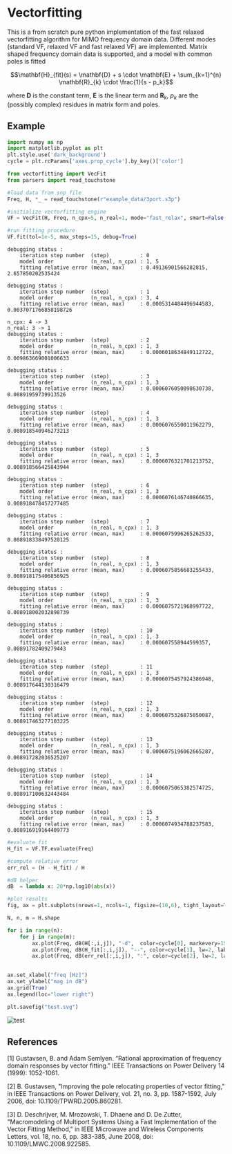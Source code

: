 # Vectorfitting

This is a from scratch pure python implementation of the fast relaxed vectorfitting algorithm for MIMO frequency domain data. Different modes (standard VF, relaxed VF and fast relaxed VF) are implemented. Matrix shaped frequency domain data is supported, and a model with common poles is fitted

```math
\mathbf{H}_{fit}(s) = \mathbf{D} + s \cdot \mathbf{E} + \sum_{k=1}^{n} \mathbf{R}_{k} \cdot \frac{1}{s - p_k}
```

where $\mathbf{D}$ is the constant term, $\mathbf{E}$ is the linear term and $\mathbf{R}_{k}$, $p_k$ are the (possibly complex) residues in matrix form and poles. 

## Example


```python
import numpy as np
import matplotlib.pyplot as plt
plt.style.use('dark_background')
cycle = plt.rcParams['axes.prop_cycle'].by_key()['color']

from vectorfitting import VecFit
from parsers import read_touchstone
```


```python
#load data from snp file
Freq, H, *_ = read_touchstone(r"example_data/3port.s3p")
```


```python
#initialize vectorfitting engine
VF = VecFit(H, Freq, n_cpx=5, n_real=1, mode="fast_relax", smart=False, autoreduce=True, fit_Const=True, fit_Diff=False)

#run fitting procedure
VF.fit(tol=1e-5, max_steps=15, debug=True)
```

    debugging status : 
        iteration step number  (step)          : 0
        model order            (n_real, n_cpx) : 1, 5
        fitting relative error (mean, max)     : 0.49136901566282815, 2.657850202535424
    
    debugging status : 
        iteration step number  (step)          : 1
        model order            (n_real, n_cpx) : 3, 4
        fitting relative error (mean, max)     : 0.0005314484496944583, 0.0037071766858198726
    
    n_cpx: 4 -> 3
    n_real: 3 -> 1
    debugging status : 
        iteration step number  (step)          : 2
        model order            (n_real, n_cpx) : 1, 3
        fitting relative error (mean, max)     : 0.0006018634849112722, 0.009863669001006633
    
    debugging status : 
        iteration step number  (step)          : 3
        model order            (n_real, n_cpx) : 1, 3
        fitting relative error (mean, max)     : 0.0006076050098630738, 0.00891959739913526
    
    debugging status : 
        iteration step number  (step)          : 4
        model order            (n_real, n_cpx) : 1, 3
        fitting relative error (mean, max)     : 0.0006076550011962279, 0.008918540946273213
    
    debugging status : 
        iteration step number  (step)          : 5
        model order            (n_real, n_cpx) : 1, 3
        fitting relative error (mean, max)     : 0.0006076321701213752, 0.008918566425843944
    
    debugging status : 
        iteration step number  (step)          : 6
        model order            (n_real, n_cpx) : 1, 3
        fitting relative error (mean, max)     : 0.0006076146740866635, 0.008918478457277485
    
    debugging status : 
        iteration step number  (step)          : 7
        model order            (n_real, n_cpx) : 1, 3
        fitting relative error (mean, max)     : 0.0006075996265262533, 0.008918338497520125
    
    debugging status : 
        iteration step number  (step)          : 8
        model order            (n_real, n_cpx) : 1, 3
        fitting relative error (mean, max)     : 0.0006075856683255433, 0.008918175406856925
    
    debugging status : 
        iteration step number  (step)          : 9
        model order            (n_real, n_cpx) : 1, 3
        fitting relative error (mean, max)     : 0.0006075721968997722, 0.008918002032898739
    
    debugging status : 
        iteration step number  (step)          : 10
        model order            (n_real, n_cpx) : 1, 3
        fitting relative error (mean, max)     : 0.000607558944599357, 0.00891782409279443
    
    debugging status : 
        iteration step number  (step)          : 11
        model order            (n_real, n_cpx) : 1, 3
        fitting relative error (mean, max)     : 0.0006075457924386948, 0.008917644130316479
    
    debugging status : 
        iteration step number  (step)          : 12
        model order            (n_real, n_cpx) : 1, 3
        fitting relative error (mean, max)     : 0.0006075326875050087, 0.008917463277103225
    
    debugging status : 
        iteration step number  (step)          : 13
        model order            (n_real, n_cpx) : 1, 3
        fitting relative error (mean, max)     : 0.0006075196062665287, 0.008917282036525207
    
    debugging status : 
        iteration step number  (step)          : 14
        model order            (n_real, n_cpx) : 1, 3
        fitting relative error (mean, max)     : 0.0006075065382574725, 0.008917100632443484
    
    debugging status : 
        iteration step number  (step)          : 15
        model order            (n_real, n_cpx) : 1, 3
        fitting relative error (mean, max)     : 0.0006074934788237583, 0.008916919164409773
    
    


```python
#evaluate fit
H_fit = VF.TF.evaluate(Freq)

#compute relative error
err_rel = (H - H_fit) / H

#dB helper
dB  = lambda x: 20*np.log10(abs(x))

#plot results
fig, ax = plt.subplots(nrows=1, ncols=1, figsize=(10,6), tight_layout=True, dpi=150)

N, n, m = H.shape

for i in range(n):
    for j in range(m):
        ax.plot(Freq, dB(H[:,i,j]), "-d",  color=cycle[0], markevery=15, markersize=5, label="H" if i==j==0 else None)
        ax.plot(Freq, dB(H_fit[:,i,j]), "--", color=cycle[1], lw=2, label="H_fit" if i==j==0 else None)
        ax.plot(Freq, dB(err_rel[:,i,j]), ":", color=cycle[2], lw=2, label="err_rel" if i==j==0 else None)
        

ax.set_xlabel("freq [Hz]")
ax.set_ylabel("mag in dB")
ax.grid(True)
ax.legend(loc="lower right")

plt.savefig("test.svg")
```


![test](https://github.com/milanofthe/Vectorfitting/assets/105657697/71675237-b3d0-4481-be57-3c15e4b8d104)

## References

[1] Gustavsen, B. and Adam Semlyen. “Rational approximation of frequency domain responses by vector fitting.” IEEE Transactions on Power Delivery 14 (1999): 1052-1061.

[2] B. Gustavsen, "Improving the pole relocating properties of vector fitting," in IEEE Transactions on Power Delivery, vol. 21, no. 3, pp. 1587-1592, July 2006, doi: 10.1109/TPWRD.2005.860281.

[3] D. Deschrijver, M. Mrozowski, T. Dhaene and D. De Zutter, "Macromodeling of Multiport Systems Using a Fast Implementation of the Vector Fitting Method," in IEEE Microwave and Wireless Components Letters, vol. 18, no. 6, pp. 383-385, June 2008, doi: 10.1109/LMWC.2008.922585.



